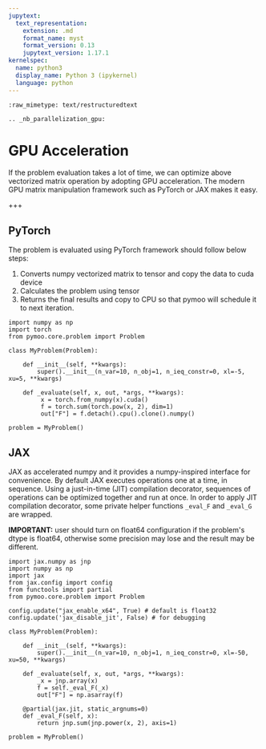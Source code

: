 ```yaml
---
jupytext:
  text_representation:
    extension: .md
    format_name: myst
    format_version: 0.13
    jupytext_version: 1.17.1
kernelspec:
  name: python3
  display_name: Python 3 (ipykernel)
  language: python
---
```


```{raw-cell}
:raw_mimetype: text/restructuredtext

.. _nb_parallelization_gpu:
```

# GPU Acceleration

If the problem evaluation takes a lot of time, we can optimize above vectorized matrix operation by adopting GPU acceleration. The modern GPU matrix manipulation framework such as PyTorch or JAX makes it easy.

+++

## PyTorch

The problem is evaluated using PyTorch framework should follow below steps:

1. Converts numpy vectorized matrix to tensor and copy the data to cuda device
2. Calculates the problem using tensor
3. Returns the final results and copy to CPU so that pymoo will schedule it to next iteration.

```{code-cell} ipython3
import numpy as np
import torch
from pymoo.core.problem import Problem

class MyProblem(Problem):

    def __init__(self, **kwargs):
        super().__init__(n_var=10, n_obj=1, n_ieq_constr=0, xl=-5, xu=5, **kwargs)

    def _evaluate(self, x, out, *args, **kwargs):
         x = torch.from_numpy(x).cuda()
         f = torch.sum(torch.pow(x, 2), dim=1)
         out["F"] = f.detach().cpu().clone().numpy()

problem = MyProblem()
```

## JAX

JAX as accelerated numpy and it provides a numpy-inspired interface for convenience. By default JAX executes operations one at a time, in sequence. Using a just-in-time (JIT) compilation decorator, sequences of operations can be optimized together and run at once. In order to apply JIT compilation decorator, some private helper functions `_eval_F` and `_eval_G` are wrapped.

**IMPORTANT:** user should turn on float64 configuration if the problem's dtype is float64, otherwise some precision may lose and the result may be different.

```{code-cell} ipython3
import jax.numpy as jnp
import numpy as np
import jax
from jax.config import config
from functools import partial
from pymoo.core.problem import Problem

config.update("jax_enable_x64", True) # default is float32 
config.update('jax_disable_jit', False) # for debugging

class MyProblem(Problem):

    def __init__(self, **kwargs):
        super().__init__(n_var=10, n_obj=1, n_ieq_constr=0, xl=-50, xu=50, **kwargs)

    def _evaluate(self, x, out, *args, **kwargs):
        _x = jnp.array(x)
        f = self._eval_F(_x)
        out["F"] = np.asarray(f)

    @partial(jax.jit, static_argnums=0)
    def _eval_F(self, x):
        return jnp.sum(jnp.power(x, 2), axis=1)
    
problem = MyProblem()
```
